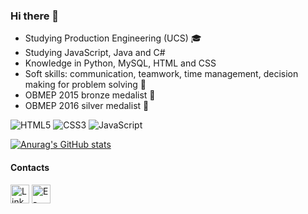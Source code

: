 ### Hi there 👋

- Studying Production Engineering (UCS) 🎓
- Studying JavaScript, Java and C#
- Knowledge in Python, MySQL, HTML and CSS
- Soft skills: communication, teamwork, time management, decision making for problem solving 🎯
- OBMEP 2015 bronze medalist 🥉
- OBMEP 2016 silver medalist 🥈

![HTML5](https://img.shields.io/badge/HTML5-E34F26?style=for-the-badge&logo=html5&logoColor=white)
![CSS3](https://img.shields.io/badge/CSS3-1572B6?style=for-the-badge&logo=css3&logoColor=white)
![JavaScript](https://img.shields.io/badge/JavaScript-323330?style=for-the-badge&logo=javascript&logoColor=F7DF1E)

[![Anurag's GitHub stats](https://github-readme-stats.vercel.app/api?username=NathiMT&show_icons=true&theme=radical)](https://github.com/anuraghazra/github-readme-stats)

#### Contacts
[<img src='https://img.shields.io/badge/LinkedIn-0077B5?style=for-the-badge&logo=linkedin&logoColor=white' alt = 'Linkedin' height = '30'>](https://www.linkedin.com/in/nath%C3%A1lia-menegol-teles-3a66b31a0/)
[<img src='https://img.shields.io/badge/Gmail-D14836?style=for-the-badge&logo=gmail&logoColor=white' alt = 'E-mail' height = '30'>](mailto:nmteles@ucs.br)
